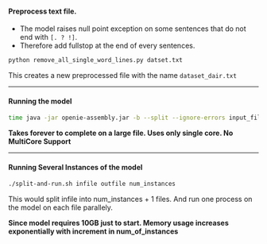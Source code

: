 #### Preprocess text file.

- The model raises null point exception on some sentences that do not end with `[. ? !]`.
- Therefore add fullstop at the end of every sentences.

```bash
python remove_all_single_word_lines.py datset.txt
```

This creates a new preprocessed file with the name `dataset_dair.txt`

---

#### Running the model

```bash
time java -jar openie-assembly.jar -b --split --ignore-errors input_file output_file
```

**Takes forever to complete on a large file. Uses only single core. No MultiCore Support**

---

#### Running Several Instances of the model

```bash
./split-and-run.sh infile outfile num_instances
```

This would split infile into num_instances + 1 files. And run one process on the model on each file parallely. 

**Since model requires 10GB just to start. Memory usage increases exponentially with increment in num_of_instances**
